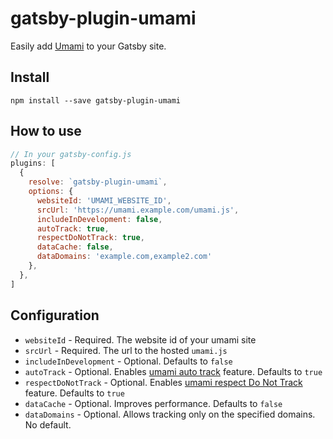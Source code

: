 # gatsby-plugin-umami

Easily add [Umami](https://umami.is/) to your Gatsby site.

## Install
`npm install --save gatsby-plugin-umami`

## How to use

```javascript
// In your gatsby-config.js
plugins: [
  {
    resolve: `gatsby-plugin-umami`,
    options: {
      websiteId: 'UMAMI_WEBSITE_ID',
      srcUrl: 'https://umami.example.com/umami.js',
      includeInDevelopment: false,
      autoTrack: true,
      respectDoNotTrack: true,
      dataCache: false,
      dataDomains: 'example.com,example2.com'
    },
  },
]
```

## Configuration

- `websiteId` - Required. The website id of your umami site
- `srcUrl` - Required. The url to the hosted `umami.js`
- `includeInDevelopment` - Optional. Defaults to `false`
- `autoTrack` - Optional. Enables [umami auto track](https://umami.is/docs/tracker-config) feature. Defaults to `true`
- `respectDoNotTrack` - Optional. Enables [umami respect Do Not Track](https://umami.is/docs/tracker-config) feature. Defaults to `true`
- `dataCache` - Optional. Improves performance. Defaults to `false`
- `dataDomains` - Optional. Allows tracking only on the specified domains. No default.


